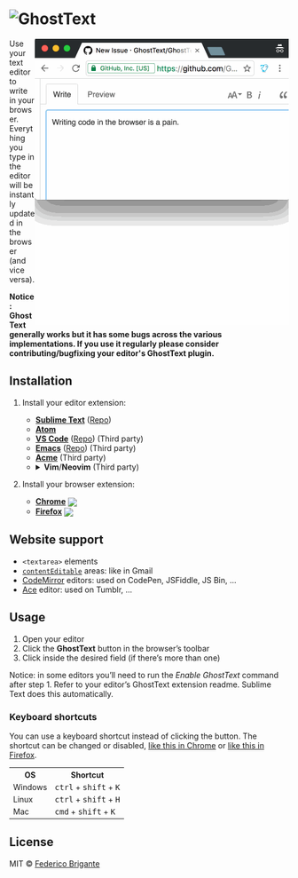 # <img src="https://raw.githubusercontent.com/GhostText/GhostText/master/promo/gt_banner.png" height="60" alt="GhostText">

[link-cws]: https://chrome.google.com/webstore/detail/ghosttext/godiecgffnchndlihlpaajjcplehddca 'Version published on Chrome Web Store'
[link-amo]: https://addons.mozilla.org/en-US/firefox/addon/ghosttext/ 'Version published on Mozilla Add-ons'

<img src="promo/demo.gif" alt="Demo screencast" align="right">

Use your text editor to write in your browser. Everything you type in the editor will be instantly updated in the browser (and vice versa).

**Notice: GhostText generally works but it has some bugs across the various implementations. If you use it regularly please consider contributing/bugfixing your editor's GhostText plugin.**

## Installation

1. Install your editor extension:

   - [**Sublime Text**](https://sublime.wbond.net/packages/GhostText) ([Repo](https://github.com/GhostText/GhostText-for-SublimeText))
   - [**Atom**](https://github.com/GhostText/GhostText-for-Atom)
   - [**VS Code**](https://marketplace.visualstudio.com/items?itemName=tokoph.ghosttext) ([Repo](https://github.com/jtokoph/ghosttext-vscode)) (Third party)
   - [**Emacs**](https://melpa.org/#/atomic-chrome) ([Repo](https://github.com/alpha22jp/atomic-chrome)) (Third party)
   - [**Acme**](https://github.com/fhs/Ghost) (Third party)
   - <details>
       <summary><b>Vim</b>/<b>Neovim</b> (Third party)</summary>
       <ul>
         <li><a href="https://github.com/raghur/vim-ghost"><b>Vim</b> (<tt>+python3</tt>) & <b>Neovim</b> (<tt>pynvim</tt>)</a>
         <li><a href="https://github.com/falstro/ghost-text-vim"><b>Vim</b> (<tt>+tcl</tt>)</a>
         <li><a href="https://github.com/pandysong/ghost-text.vim"><b>Vim</b> (<tt>+python3 +channel</tt>)</a>
         <li><a href="https://github.com/subnut/nvim-ghost.nvim"><b>Neovim</b></a>
       </ul>
     </details>

2. Install your browser extension:

   - [**Chrome**][link-cws] [<img valign="middle" src="https://img.shields.io/chrome-web-store/v/godiecgffnchndlihlpaajjcplehddca.svg?label=%20">][link-cws]
   - [**Firefox**][link-amo] [<img valign="middle" src="https://img.shields.io/amo/v/ghosttext.svg?label=%20">][link-amo]

## Website support

- `<textarea>` elements
- [`contentEditable`](https://developer.mozilla.org/en-US/docs/Web/Guide/HTML/Content_Editable) areas: like in Gmail
- [CodeMirror](http://codemirror.net/) editors: used on CodePen, JSFiddle, JS Bin, …
- [Ace](http://ace.c9.io/) editor: used on Tumblr, …

## Usage

1. Open your editor
2. Click the **GhostText** button in the browser’s toolbar
3. Click inside the desired field (if there’s more than one)

Notice: in some editors you’ll need to run the _Enable GhostText_ command after step 1. Refer to your editor’s GhostText extension readme. Sublime Text does this automatically.

### Keyboard shortcuts

You can use a keyboard shortcut instead of clicking the button. The shortcut can be changed or disabled,
[like this in Chrome](http://lifehacker.com/add-custom-keyboard-shortcuts-to-chrome-extensions-for-1595322121)
or
[like this in Firefox](https://support.mozilla.org/en-US/kb/manage-extension-shortcuts-firefox).

<table>
  <tr>
    <th>OS</th>
    <th>Shortcut</th>
  </tr>
  <tr>
    <td>Windows</td>
    <td><kbd>ctrl</kbd> + <kbd>shift</kbd> + <kbd>K</kbd></td>
  </tr>
  <tr>
    <td>Linux</td>
    <td><kbd>ctrl</kbd> + <kbd>shift</kbd> + <kbd>H</kbd></td>
  </tr>
  <tr>
    <td>Mac</td>
    <td><kbd>cmd</kbd> + <kbd>shift</kbd> + <kbd>K</kbd></td>
  </tr>
</table>

## License

MIT © [Federico Brigante](https://fregante.com)
